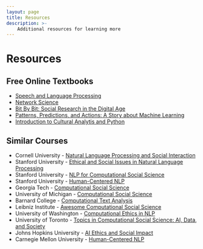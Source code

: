 ```yaml
---
layout: page
title: Resources
description: >-
    Additional resources for learning more
---
```


# Resources

## Free Online Textbooks

* [Speech and Language Processing](https://web.stanford.edu/~jurafsky/slp3/)
* [Network Science](http://networksciencebook.com/)
* [Bit By Bit: Social Research in the Digital Age](https://www.bitbybitbook.com/)
* [Patterns, Predictions, and Actions: A Story about Machine Learning](https://mlstory.org/)
* [Introduction to Cultural Analytis and Python](https://melaniewalsh.github.io/Intro-Cultural-Analytics/welcome)

## Similar Courses

* Cornell University - [Natural Language Processing and Social Interaction](https://www.cs.cornell.edu/courses/cs6742/2019fa/)
* Stanford University - [Ethical and Social Issues in Natural Language Processing](https://web.stanford.edu/class/cs384/)
* Stanford University - [NLP for Computational Social Science](http://web.stanford.edu/class/cs224c/)
* Stanford University - [Human-Centered NLP](http://web.stanford.edu/class/cs329x/)
* Georgia Tech - [Computational Social Science](https://www.cc.gatech.edu/classes/AY2021/cs6471_spring//#schedule)
* University of Michigan - [Computational Social Science](https://um-css.github.io/pages/syllabus.html#syllabus)
* Barnard College - [Computational Text Analysis](http://coms2710.barnard.edu/schedule.html#now)
* Leibniz Institute - [Awesome Computational Social Science](https://github.com/gesiscss/awesome-computational-social-science)
* University of Washington - [Computational Ethics in NLP](https://courses.cs.washington.edu/courses/cse599d1/22wi/)
* University of Toronto - [Topics in Computational Social Science: AI, Data, and Society](http://www.cs.toronto.edu/~ashton/csc2552/)
* Johns Hopkins University - [AI Ethics and Social Impact](http://ai-ethics-601-770.cs.jhu.edu/fa2023/)
* Carnegie Mellon University - [Human-Centered NLP](https://www.cs.cmu.edu/~sherryw/courses/2023s-hcnlp.html)
